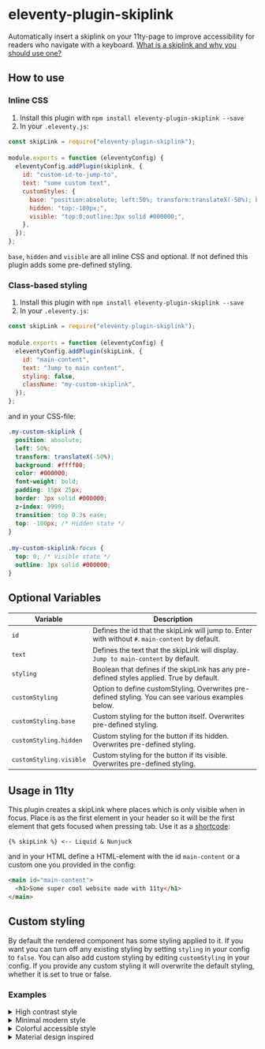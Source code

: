 # eleventy-plugin-skiplink

Automatically insert a skiplink on your 11ty-page to improve accessibility for readers who navigate with a keyboard. [What is a skiplink and why you should use one?](https://www.w3.org/WAI/test-evaluate/easy-checks/skip-link/)

## How to use

### Inline CSS

1. Install this plugin with `npm install eleventy-plugin-skiplink --save`
2. In your `.eleventy.js`:

```js
const skipLink = require("eleventy-plugin-skiplink");

module.exports = function (eleventyConfig) {
  eleventyConfig.addPlugin(skiplink, {
    id: "custom-id-to-jump-to",
    text: "some custom text",
    customStyles: {
      base: "position:absolute; left:50%; transform:translateX(-50%); background:#ffff00; color:#000000; font-weight:bold; padding:15px 25px; border:3px solid #000000; border-radius:0; font-size:1.2rem; text-decoration:none; z-index:9999; transition:top 0.3s ease;",
      hidden: "top:-100px;",
      visible: "top:0;outline:3px solid #000000;",
    },
  });
};
```

`base`, `hidden` and `visible` are all inline CSS and optional. If not defined this plugin adds some pre-defined styling.

### Class-based styling

1. Install this plugin with `npm install eleventy-plugin-skiplink --save`
2. In your `.eleventy.js`:

```js
const skipLink = require("eleventy-plugin-skiplink");

module.exports = function (eleventyConfig) {
  eleventyConfig.addPlugin(skipLink, {
    id: "main-content",
    text: "Jump to main content",
    styling: false,
    className: "my-custom-skiplink",
  });
};
```

and in your CSS-file:

```css
.my-custom-skiplink {
  position: absolute;
  left: 50%;
  transform: translateX(-50%);
  background: #ffff00;
  color: #000000;
  font-weight: bold;
  padding: 15px 25px;
  border: 3px solid #000000;
  z-index: 9999;
  transition: top 0.3s ease;
  top: -100px; /* Hidden state */
}

.my-custom-skiplink:focus {
  top: 0; /* Visible state */
  outline: 3px solid #000000;
}
```

## Optional Variables

| Variable                | Description                                                                                         |
| ----------------------- | --------------------------------------------------------------------------------------------------- |
| `id`                    | Defines the id that the skipLink will jump to. Enter with without `#`. `main-content` by default.   |
| `text`                  | Defines the text that the skipLink will display. `Jump to main-content` by default.                 |
| `styling`               | Boolean that defines if the skipLink has any pre-defined styles applied. True by default.           |
| `customStyling`         | Option to define customStyling. Overwrites pre-defined styling. You can see various examples below. |
| `customStyling.base`    | Custom styling for the button itself. Overwrites pre-defined styling.                               |
| `customStyling.hidden`  | Custom styling for the button if its hidden. Overwrites pre-defined styling.                        |
| `customStyling.visible` | Custom styling for the button if its visible. Overwrites pre-defined styling.                       |

## Usage in 11ty

This plugin creates a skipLink where places which is only visible when in focus. Place is as the first element in your header so it will be the first element that gets focused when pressing tab. Use it as a [shortcode](https://www.11ty.dev/docs/shortcodes/):

```njk
{% skipLink %} <-- Liquid & Nunjuck
```

and in your HTML define a HTML-element with the id `main-content` or a custom one you provided in the config:

```html
<main id="main-content">
  <h1>Some super cool website made with 11ty</h1>
</main>
```

## Custom styling

By default the rendered component has some styling applied to it. If you want you can turn off any existing styling by setting `styling` in your config to `false`. You can also add custom styling by editing `customStyling` in your config. If you provide any custom styling it will overwrite the default styling, whether it is set to true or false.

### Examples

<details>
<summary>High contrast style</summary>
<img src="images/high_contrast.png" alt="High contrast skipLink" width="200" />
<br>

```javascript
eleventyConfig.addPlugin(skiplink, {
  text: "some custom text",
  customStyles: {
    base: "position:absolute; left:50%; transform:translateX(-50%); background:#ffff00; color:#000000; font-weight:bold; padding:15px 25px; border:3px solid #000000; border-radius:0; font-size:1.2rem; text-decoration:none; z-index:9999; transition:top 0.3s ease;",
    hidden: "top:-100px;",
    visible: "top:0;outline:3px solid #000000;",
  },
});
```

</details>

<details>
<summary>Minimal modern style</summary>
<img src="images/minimal_style.png" alt="Minimal skipLink"/>
<br>

```javascript
eleventyConfig.addPlugin(skiplink, {
  customStyles: {
    base: "position:fixed; left:0; width:100%; background:rgba(33, 33, 33, 0.95); color:#ffffff; text-align:center; padding:12px; font-family:system-ui, sans-serif; text-decoration:none; z-index:1000; transition:top 0.2s;",
    hidden: "top:-100%;",
    visible: "top:0; box-shadow:0 2px 10px rgba(0, 0, 0, 0.3);",
  },
});
```

</details>

<details>
<summary>Colorful accessible style</summary>
<img src="images/colorful_accessible.png" alt="Colorful skipLink" width="200" />
<br>

```javascript
eleventyConfig.addPlugin(skiplink, {
  customStyles: {
    base: "position:absolute; left:20px; background:#4a36ec; color:#ffffff; padding:10px 20px; border-radius:0 0 8px 8px; font-weight:bold; box-shadow:0 0 10px rgba(0, 0, 0, 0.2); text-decoration:none; z-index:100; transition:top 0.3s cubic-bezier(0.175, 0.885, 0.32, 1.275);",
    hidden: "top:-50px;",
    visible: "top:0; outline:2px solid #ffffff; outline-offset:2px;",
  },
});
```

</details>

<details>
<summary>Material design inspired</summary>
<img src="images/material_design.png" alt="Material skipLink" width="200" />
<br>

```javascript
eleventyConfig.addPlugin(skiplink, {
  customStyles: {
    base: "position:absolute; left:50%; transform:translateX(-50%); background:#6200ee; color:white; padding:12px 24px; border-radius:4px; text-decoration:none; z-index:1000; box-shadow:0 2px 5px rgba(0,0,0,0); transition:top 0.2s ease, box-shadow 0.2s ease;",
    hidden: "top:-60px;",
    visible: "top:20px; box-shadow:0 8px 17px rgba(0,0,0,0.2); outline:none;",
  },
});
```

</details>
